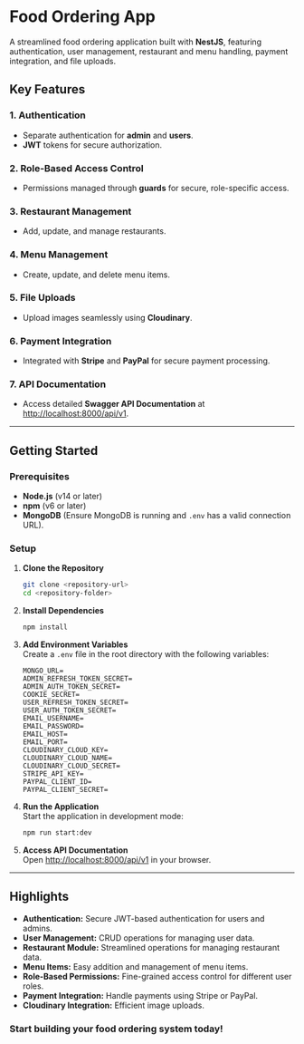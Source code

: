 # Food Ordering App

A streamlined food ordering application built with **NestJS**, featuring authentication, user management, restaurant and menu handling, payment integration, and file uploads.

## Key Features

### 1. **Authentication**

- Separate authentication for **admin** and **users**.
- **JWT** tokens for secure authorization.

### 2. **Role-Based Access Control**

- Permissions managed through **guards** for secure, role-specific access.

### 3. **Restaurant Management**

- Add, update, and manage restaurants.

### 4. **Menu Management**

- Create, update, and delete menu items.

### 5. **File Uploads**

- Upload images seamlessly using **Cloudinary**.

### 6. **Payment Integration**

- Integrated with **Stripe** and **PayPal** for secure payment processing.

### 7. **API Documentation**

- Access detailed **Swagger API Documentation** at [http://localhost:8000/api/v1](http://localhost:8000/api/v1).

---

## Getting Started

### Prerequisites

- **Node.js** (v14 or later)
- **npm** (v6 or later)
- **MongoDB** (Ensure MongoDB is running and `.env` has a valid connection URL).

### Setup

1. **Clone the Repository**

   ```bash
   git clone <repository-url>
   cd <repository-folder>
   ```

2. **Install Dependencies**

   ```bash
   npm install
   ```

3. **Add Environment Variables**  
   Create a `.env` file in the root directory with the following variables:

   ```plaintext
   MONGO_URL=
   ADMIN_REFRESH_TOKEN_SECRET=
   ADMIN_AUTH_TOKEN_SECRET=
   COOKIE_SECRET=
   USER_REFRESH_TOKEN_SECRET=
   USER_AUTH_TOKEN_SECRET=
   EMAIL_USERNAME=
   EMAIL_PASSWORD=
   EMAIL_HOST=
   EMAIL_PORT=
   CLOUDINARY_CLOUD_KEY=
   CLOUDINARY_CLOUD_NAME=
   CLOUDINARY_CLOUD_SECRET=
   STRIPE_API_KEY=
   PAYPAL_CLIENT_ID=
   PAYPAL_CLIENT_SECRET=
   ```

4. **Run the Application**  
   Start the application in development mode:

   ```bash
   npm run start:dev
   ```

5. **Access API Documentation**  
   Open [http://localhost:8000/api/v1](http://localhost:8000/api/v1) in your browser.

---

## Highlights

- **Authentication:** Secure JWT-based authentication for users and admins.
- **User Management:** CRUD operations for managing user data.
- **Restaurant Module:** Streamlined operations for managing restaurant data.
- **Menu Items:** Easy addition and management of menu items.
- **Role-Based Permissions:** Fine-grained access control for different user roles.
- **Payment Integration:** Handle payments using Stripe or PayPal.
- **Cloudinary Integration:** Efficient image uploads.

### Start building your food ordering system today!
